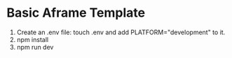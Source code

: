 # Basic Aframe Template

1. Create an .env file: touch .env and add PLATFORM="development" to it.
2. npm install
3. npm run dev